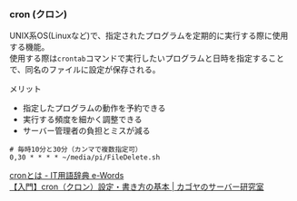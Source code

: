 ### cron (クロン)
UNIX系OS(Linuxなど)で、指定されたプログラムを定期的に実行する際に使用する機能。  
使用する際は`crontab`コマンドで実行したいプログラムと日時を指定することで、同名のファイルに設定が保存される。

メリット
- 指定したプログラムの動作を予約できる
- 実行する頻度を細かく調整できる
- サーバー管理者の負担とミスが減る

```
# 毎時10分と30分（カンマで複数指定可）
0,30 * * * * ~/media/pi/FileDelete.sh
```

[cronとは \- IT用語辞典 e\-Words](https://e-words.jp/w/cron.html)  
[【入門】cron（クロン）設定・書き方の基本 \| カゴヤのサーバー研究室](https://www.kagoya.jp/howto/rentalserver/cron/)
